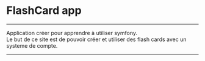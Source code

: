 # FlashCard app
***
 Application créer pour apprendre à utiliser symfony.\
 Le but de ce site est de pouvoir créer et utiliser des flash cards avec un systeme de compte.
***
